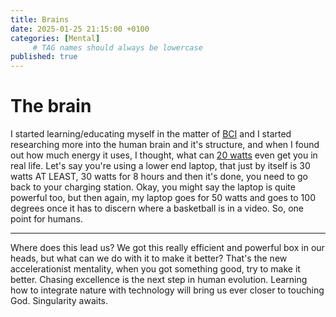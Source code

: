 ```yaml
---
title: Brains
date: 2025-01-25 21:15:00 +0100
categories: [Mental]
     # TAG names should always be lowercase
published: true
---
```


# The brain

I started learning/educating myself in the matter of [BCI](https://en.wikipedia.org/wiki/Brain–computer_interface) and I started researching more into the human brain and it's structure, and when I found out how much energy it uses, I thought, what can [20 watts](https://pmc.ncbi.nlm.nih.gov/articles/PMC2816633/) even get you in real life. Let's say you're using a lower end laptop, that just by itself is 30 watts AT LEAST, 30 watts for 8 hours and then it's done, you need to go back to your charging station. Okay, you might say the laptop is quite powerful too, but then again, my laptop goes for 50 watts and goes to 100 degrees once it has to discern where a basketball is in a video. So, one point for humans.

---

Where does this lead us? We got this really efficient and powerful box in our heads, but what can we do with it to make it better? That's the new accelerationist mentality, when you got something good, try to make it better. Chasing excellence is the next step in human evolution. Learning how to integrate nature with technology will bring us ever closer to touching God. Singularity awaits. 

